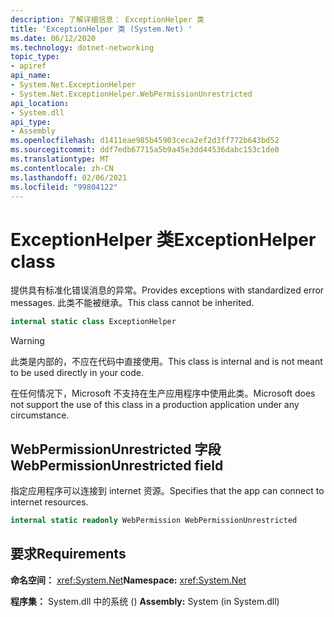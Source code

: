 ```yaml
---
description: 了解详细信息： ExceptionHelper 类
title: 'ExceptionHelper 类 (System.Net) '
ms.date: 06/12/2020
ms.technology: dotnet-networking
topic_type:
- apiref
api_name:
- System.Net.ExceptionHelper
- System.Net.ExceptionHelper.WebPermissionUnrestricted
api_location:
- System.dll
api_type:
- Assembly
ms.openlocfilehash: d1411eae985b45903ceca2ef2d3ff772b643bd52
ms.sourcegitcommit: ddf7edb67715a5b9a45e3dd44536dabc153c1de0
ms.translationtype: MT
ms.contentlocale: zh-CN
ms.lasthandoff: 02/06/2021
ms.locfileid: "99804122"
---
```

# <a name="exceptionhelper-class"></a><span data-ttu-id="3eb08-103">ExceptionHelper 类</span><span class="sxs-lookup"><span data-stu-id="3eb08-103">ExceptionHelper class</span></span>

<span data-ttu-id="3eb08-104">提供具有标准化错误消息的异常。</span><span class="sxs-lookup"><span data-stu-id="3eb08-104">Provides exceptions with standardized error messages.</span></span> <span data-ttu-id="3eb08-105">此类不能被继承。</span><span class="sxs-lookup"><span data-stu-id="3eb08-105">This class cannot be inherited.</span></span>

```csharp
internal static class ExceptionHelper
```

> [!WARNING]
> <span data-ttu-id="3eb08-106">此类是内部的，不应在代码中直接使用。</span><span class="sxs-lookup"><span data-stu-id="3eb08-106">This class is internal and is not meant to be used directly in your code.</span></span>
>
> <span data-ttu-id="3eb08-107">在任何情况下，Microsoft 不支持在生产应用程序中使用此类。</span><span class="sxs-lookup"><span data-stu-id="3eb08-107">Microsoft does not support the use of this class in a production application under any circumstance.</span></span>

## <a name="webpermissionunrestricted-field"></a><span data-ttu-id="3eb08-108">WebPermissionUnrestricted 字段</span><span class="sxs-lookup"><span data-stu-id="3eb08-108">WebPermissionUnrestricted field</span></span>

<span data-ttu-id="3eb08-109">指定应用程序可以连接到 internet 资源。</span><span class="sxs-lookup"><span data-stu-id="3eb08-109">Specifies that the app can connect to internet resources.</span></span>

```csharp
internal static readonly WebPermission WebPermissionUnrestricted
```

## <a name="requirements"></a><span data-ttu-id="3eb08-110">要求</span><span class="sxs-lookup"><span data-stu-id="3eb08-110">Requirements</span></span>

<span data-ttu-id="3eb08-111">**命名空间：** <xref:System.Net></span><span class="sxs-lookup"><span data-stu-id="3eb08-111">**Namespace:** <xref:System.Net></span></span>

<span data-ttu-id="3eb08-112">**程序集：** System.dll 中的系统 () </span><span class="sxs-lookup"><span data-stu-id="3eb08-112">**Assembly:** System (in System.dll)</span></span>

